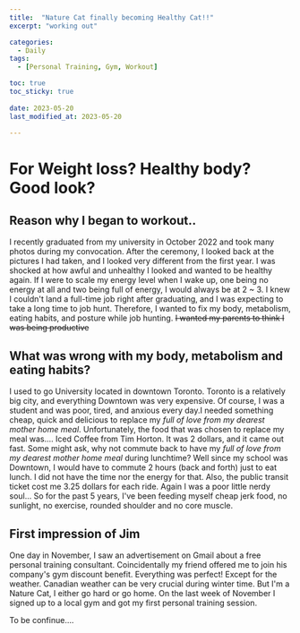 ```yaml
---
title:  "Nature Cat finally becoming Healthy Cat!!" 
excerpt: "working out"

categories:
  - Daily
tags:
  - [Personal Training, Gym, Workout]

toc: true
toc_sticky: true
 
date: 2023-05-20
last_modified_at: 2023-05-20

---
```


# For Weight loss? Healthy body? Good look?

## Reason why I began to workout..

I recently graduated from my university in October 2022 and took many photos during my convocation. After the ceremony, I looked back at the pictures I had taken, and I looked very different from the first year. 
I was shocked at how awful and unhealthy I looked and wanted to be healthy again. If I were to scale my energy level when I wake up, one being no energy at all and two being full of energy, I would always be at 2 ~ 3. I knew I couldn't land a full-time job right after graduating, and I was expecting to take a long time to job hunt. Therefore, I wanted to fix my body, metabolism, eating habits, and posture while job hunting. ~~I wanted my parents to think I was being productive~~ 


## What was wrong with my body, metabolism and eating habits?

I used to go University located in downtown Toronto. Toronto is a relatively big city, and everything Downtown was very expensive. Of course, I was a student and was poor, tired, and anxious every day.I needed something cheap, quick and delicious to replace my *full of love from my dearest mother home meal*. Unfortunately, the food that was chosen to replace my meal was.... Iced Coffee from Tim Horton. It was 2 dollars, and it came out fast. Some might ask, why not commute back to have my *full of love from my dearest mother home meal* during lunchtime? Well since my school was Downtown, I would have to commute 2 hours (back and forth) just to eat lunch. I did not have the time nor the energy for that. Also, the public transit ticket cost me 3.25 dollars for each ride. Again I was a poor little nerdy soul... So for the past 5 years, I've been feeding myself cheap jerk food, no sunlight, no exercise, rounded shoulder and no core muscle. 

## First impression of Jim
One day in November, I saw an advertisement on Gmail about a free personal training consultant. Coincidentally my friend offered me to join his company's gym discount benefit. Everything was perfect! Except for the weather. Canadian weather can be very crucial during winter time. But I'm a Nature Cat, I either go hard or go home. On the last week of November I signed up to a local gym and got my first personal training session. 

To be confinue....